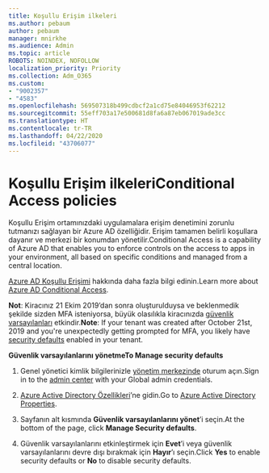 ```yaml
---
title: Koşullu Erişim ilkeleri
ms.author: pebaum
author: pebaum
manager: mnirkhe
ms.audience: Admin
ms.topic: article
ROBOTS: NOINDEX, NOFOLLOW
localization_priority: Priority
ms.collection: Adm_O365
ms.custom:
- "9002357"
- "4583"
ms.openlocfilehash: 569507318b499cdbcf2a1cd75e84046953f62212
ms.sourcegitcommit: 55eff703a17e500681d8fa6a87eb067019ade3cc
ms.translationtype: HT
ms.contentlocale: tr-TR
ms.lasthandoff: 04/22/2020
ms.locfileid: "43706077"
---
```

# <a name="conditional-access-policies"></a><span data-ttu-id="497f4-102">Koşullu Erişim ilkeleri</span><span class="sxs-lookup"><span data-stu-id="497f4-102">Conditional Access policies</span></span>

<span data-ttu-id="497f4-103">Koşullu Erişim ortamınızdaki uygulamalara erişim denetimini zorunlu tutmanızı sağlayan bir Azure AD özelliğidir. Erişim tamamen belirli koşullara dayanır ve merkezi bir konumdan yönetilir.</span><span class="sxs-lookup"><span data-stu-id="497f4-103">Conditional Access is a capability of Azure AD that enables you to enforce controls on the access to apps in your environment, all based on specific conditions and managed from a central location.</span></span>

<span data-ttu-id="497f4-104">[Azure AD Koşullu Erişimi](https://docs.microsoft.com/azure/active-directory/conditional-access/) hakkında daha fazla bilgi edinin.</span><span class="sxs-lookup"><span data-stu-id="497f4-104">Learn more about [Azure AD Conditional Access](https://docs.microsoft.com/azure/active-directory/conditional-access/).</span></span>  

<span data-ttu-id="497f4-105">**Not**: Kiracınız 21 Ekim 2019’dan sonra oluşturulduysa ve beklenmedik şekilde sizden MFA isteniyorsa, büyük olasılıkla kiracınızda [güvenlik varsayılanları](https://aka.ms/securitydefaults) etkindir.</span><span class="sxs-lookup"><span data-stu-id="497f4-105">**Note**: If your tenant was created after October 21st, 2019 and you're unexpectedly getting prompted for MFA, you likely have [security defaults](https://aka.ms/securitydefaults) enabled in your tenant.</span></span>

<span data-ttu-id="497f4-106">**Güvenlik varsayılanlarını yönetme**</span><span class="sxs-lookup"><span data-stu-id="497f4-106">**To Manage security defaults**</span></span>

1. <span data-ttu-id="497f4-107">Genel yönetici kimlik bilgilerinizle [yönetim merkezinde](https://go.microsoft.com/fwlink/p/?linkid=834822) oturum açın.</span><span class="sxs-lookup"><span data-stu-id="497f4-107">Sign in to the [admin center](https://go.microsoft.com/fwlink/p/?linkid=834822) with your Global admin credentials.</span></span>

2. <span data-ttu-id="497f4-108">[Azure Active Directory Özellikleri](https://portal.azure.com/#blade/Microsoft_AAD_IAM/ActiveDirectoryMenuBlade/Properties)’ne gidin.</span><span class="sxs-lookup"><span data-stu-id="497f4-108">Go to [Azure Active Directory Properties](https://portal.azure.com/#blade/Microsoft_AAD_IAM/ActiveDirectoryMenuBlade/Properties).</span></span>

3. <span data-ttu-id="497f4-109">Sayfanın alt kısmında **Güvenlik varsayılanlarını yönet**’i seçin.</span><span class="sxs-lookup"><span data-stu-id="497f4-109">At the bottom of the page, click **Manage Security defaults**.</span></span>

4. <span data-ttu-id="497f4-110">Güvenlik varsayılanlarını etkinleştirmek için **Evet**’i veya güvenlik varsayılanlarını devre dışı bırakmak için **Hayır**’ı seçin.</span><span class="sxs-lookup"><span data-stu-id="497f4-110">Click **Yes** to enable security defaults or **No** to disable security defaults.</span></span>
